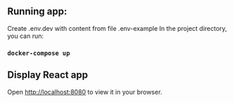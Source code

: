 ## Running app:

Create .env.dev with content from file .env-example
In the project directory, you can run:

### `docker-compose up`

## Display React app

Open [http://localhost:8080](http://localhost:8080) to view it in your browser.
